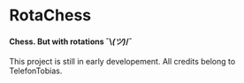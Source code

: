 # RotaChess

#### Chess. But with rotations ¯\\_(ツ)_/¯

This project is still in early developement.
All credits belong to TelefonTobias.